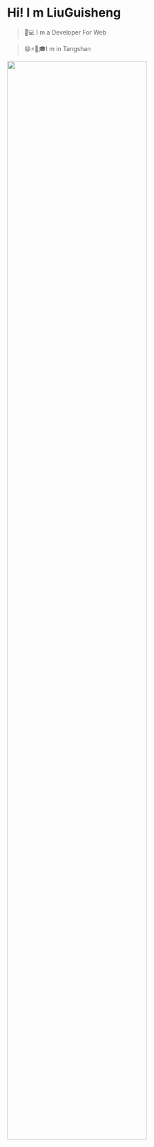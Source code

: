 # Hi! I m LiuGuisheng

> 🤔💻  I m a Developer For Web

> 😄⚡👋🎓I m in Tangshan


<img width="80%" src="https://github-readme-stats.vercel.app/api?username=qisi007&show_icons=true&theme=tokyonight" />


